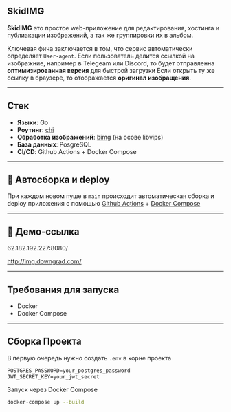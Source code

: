 ## SkidIMG

**SkidIMG** это простое web-приложение для редактирования, хостинга и публиакации изображений, а так же группировки их в альбом.
 
Ключевая фича заключается в том, что сервис автоматически определяет `User-agent`. Eсли пользователь делится ссылкой на изображние, например в Telegeam или Discord, 
то будет отправленна **оптимизированная версия** для быстрой загрузки
Если открыть ту же ссылку в браузере, то отображается **оригинал изобращения**.

---

## Стек

- **Языки**: Go
- **Роутинг**: [chi](https://github.com/go-chi/chi)
- **Обработка изображений**: [bimg](https://github.com/h2non/bimg) (на осове libvips)
- **База данных**: PosgreSQL
- **CI/CD**: Github Actions + Docker Compose

---

## 🚀 Автосборка и deploy

При каждом новом пуше в `main` происходит автоматическая сборка и deploy приложения с помощью [Github Actions](.github/workflows/deploy.yml) + [Docker Compose](docker-compose.yml)

---

## 🔗 Демо-ссылка

62.182.192.227:8080/

http://img.downgrad.com/

---

## Требования для запуска

- Docker
- Docker Compose

---

## Сборка Проекта

В первую очередь нужно создать `.env` в корне проекта
```env
POSTGRES_PASSWORD=your_postgres_password
JWT_SECRET_KEY=your_jwt_secret
``` 
Запуск через Docker Compose 
```sh
docker-compose up --build
```
